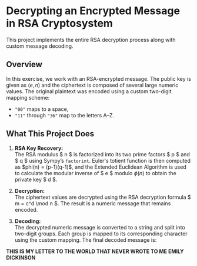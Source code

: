 # Decrypting an Encrypted Message in RSA Cryptosystem

This project implements the entire RSA decryption process along with custom message decoding.

## Overview

In this exercise, we work with an RSA-encrypted message. The public key is given as $(e, n)$ and the ciphertext is composed of several large numeric values. The original plaintext was encoded using a custom two-digit mapping scheme:
- `"00"` maps to a space,
- `"11"` through `"36"` map to the letters A–Z.

## What This Project Does

1. **RSA Key Recovery:**  
   The RSA modulus $ n $ is factorized into its two prime factors $ p $ and $ q $ using Sympy’s `factorint`. Euler's totient function is then computed as \$phi(n) = (p-1)(q-1)$, and the Extended Euclidean Algorithm is used to calculate the modular inverse of $ e $ modulo $\phi(n)$ to obtain the private key $ d $.

2. **Decryption:**  
   The ciphertext values are decrypted using the RSA decryption formula $ m = c^d \mod n $. The result is a numeric message that remains encoded.

3. **Decoding:**  
   The decrypted numeric message is converted to a string and split into two-digit groups. Each group is mapped to its corresponding character using the custom mapping. The final decoded message is:

**THIS IS MY LETTER TO THE WORLD THAT NEVER WROTE TO ME EMILY DICKINSON**
